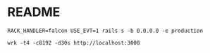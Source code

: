 # README

`RACK_HANDLER=falcon USE_EVT=1 rails s -b 0.0.0.0 -e production`

`wrk -t4 -c8192 -d30s http://localhost:3000`
